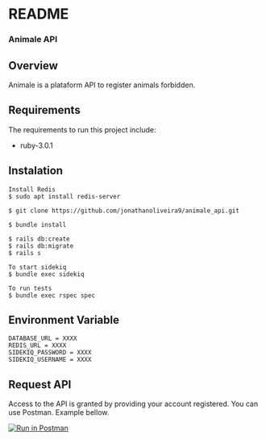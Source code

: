 # README
### Animale API

## Overview

Animale is a plataform API to register animals forbidden.

## Requirements

The requirements to run this project include:
* ruby-3.0.1

## Instalation
```
Install Redis
$ sudo apt install redis-server

$ git clone https://github.com/jonathanoliveira9/animale_api.git

$ bundle install

$ rails db:create
$ rails db:migrate
$ rails s

To start sidekiq
$ bundle exec sidekiq

To run tests
$ bundle exec rspec spec
```
## Environment Variable
```
DATABASE_URL = XXXX
REDIS_URL = XXXX
SIDEKIQ_PASSWORD = XXXX
SIDEKIQ_USERNAME = XXXX
```

## Request API
Access to the API is granted by providing your account registered. You can use Postman. Example bellow.

[![Run in Postman](https://run.pstmn.io/button.svg)](https://god.gw.postman.com/run-collection/6975213-53604b09-655c-4522-9af8-f95e1292efaf?action=collection%2Ffork&collection-url=entityId%3D6975213-53604b09-655c-4522-9af8-f95e1292efaf%26entityType%3Dcollection%26workspaceId%3Dacc675b8-d032-49bc-93ae-a3d5bb6827a6)


